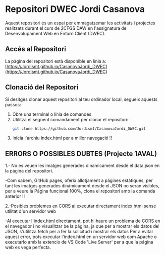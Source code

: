# Repositori DWEC Jordi Casanova

Aquest repositori és un espai per emmagatzemar les activitats i projectes realitzats durant el curs de 2CFGS DAW en l'assignatura de Desenvolupament Web en Entorn Client (DWEC).

## Accés al Repositori

La pàgina del repositori està disponible en línia a: [https://Jordismt.github.io/CasanovaJordi_DWEC](https://Jordismt.github.io/CasanovaJordi_DWEC)

## Clonació del Repositori

Si desitges clonar aquest repositori al teu ordinador local, segueix aquests passos:

1. Obre una terminal o línia de comandes.
2. Utilitza el següent comandament per clonar el repositori:
   ```bash
   git clone https://github.com/Jordismt/CasanovaJordi_DWEC.git

3. Inicia l'archiu index.html per a millor navegació !!

## ERRORS O POSSIBLES DUBTES (Projecte 1AVAL)

1.- No es veuen les imatges generades dinamicament desde el data.json en la página del repositori.

 -Com sabem, GitHub pages, oferix allotjament a págines estátiques, per tant les imatges generades dinámicament desde el JSON no seran visibles, per a veure la Página funcional 100%, clona el repositori amb la comanda anterior !!

 2.-Posibles problemes en CORS al executar directament index.html sense utilitat d'un servidor web

  -Al executar l'index.html directament, pot hi haure un problema de CORS en el navegador i no visualitzar be la página, ja que per a mostrar els datos del JSON, s'utilitza fetch per a fer la solicitud i mostrar els datos
  Per a evitar aquest error, pots executar l'index.html en un servidor web com Apache o executarlo amb la extencio de VS Code 'Live Server' per a que la página web es vega perfecta.
